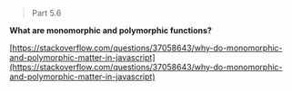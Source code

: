 > Part 5.6

**What are monomorphic and polymorphic functions?**

[https://stackoverflow.com/questions/37058643/why-do-monomorphic-and-polymorphic-matter-in-javascript](https://stackoverflow.com/questions/37058643/why-do-monomorphic-and-polymorphic-matter-in-javascript)
